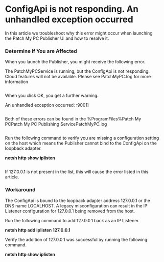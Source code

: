# ConfigApi is not responding. An unhandled exception occurred

In this article we troubleshoot why this error might occur when launching the Patch My PC Publisher UI and how to resolve it.

### Determine if You are Affected <a href="#h-determine-if-you-are-affected" id="h-determine-if-you-are-affected"></a>

When you launch the Publisher, you might receive the following error.

The PatchMyPCService is running, but the ConfigApi is not responding. Cloud features will not be available. Please see PatchMyPC.log for more information

<figure><img src="https://patchmypc.com/app/uploads/2025/04/ConfigApi_Error.png" alt=""><figcaption></figcaption></figure>

When you click OK, you get a further warning.

An unhandled exception occurred: :9001]

<figure><img src="https://patchmypc.com/app/uploads/2025/04/ConfigApi_Error_UnhandledException.png" alt=""><figcaption></figcaption></figure>

Both of these errors can be found in the %ProgramFiles%Patch My PCPatch My PC Publishing ServicePatchMyPC.log

<figure><img src="https://patchmypc.com/app/uploads/2025/04/ConfigApi_Error_Log-1.png" alt=""><figcaption></figcaption></figure>

Run the following command to verify you are missing a configuration setting on the host which means the Publisher cannot bind to the ConfigApi on the loopback adapter.

**netsh http show iplisten**

<figure><img src="https://patchmypc.com/app/uploads/2025/04/ConfigApi_Error_netsh.png" alt=""><figcaption></figcaption></figure>

If 127.0.0.1 is not present in the list, this will cause the error listed in this article.

### Workaround <a href="#h-workaround" id="h-workaround"></a>

The ConfigApi is bound to the loopback adapter address 127.0.0.1 or the DNS name LOCALHOST. A legacy misconfiguration can result in the IP Listener configuration for 127.0.0.1 being removed from the host.

Run the following command to add 127.0.0.1 back as an IP Listener.

**netsh http add iplisten 127.0.0.1**

Verify the addition of 127.0.0.1 was successful by running the following command.

**netsh http show iplisten**

<figure><img src="https://patchmypc.com/app/uploads/2025/04/ConfigApi_Error_netshFix.png" alt=""><figcaption></figcaption></figure>
